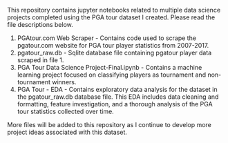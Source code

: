 This repository contains jupyter notebooks related to multiple data science projects completed using the PGA tour dataset I created. Please read the file descriptions below.

1. PGAtour.com Web Scraper - Contains code used to scrape the pgatour.com website for PGA tour player statistics from 2007-2017.
2. pgatour_raw.db - Sqlite database file containing pgatour player data scraped in file 1.
3. PGA Tour Data Science Project-Final.ipynb - Contains a machine learning project focused on classifying players as tournament and non-tournament winners. 
4. PGA Tour - EDA - Contains exploratory data analysis for the dataset in the pgatour_raw.db database file. This EDA includes data cleaning and formatting, feature investigation, and a thorough analysis of the PGA tour statistics collected over time.

More files will be added to this repository as I continue to develop more project ideas associated with this dataset.
